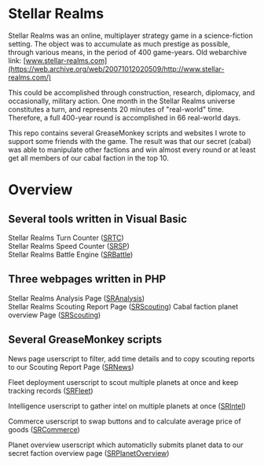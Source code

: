 # Stellar Realms


Stellar Realms was an online, multiplayer strategy game in a science-fiction setting. The object was to accumulate as much prestige as possible, through various means, in the period of 400 game-years. Old webarchive link: [www.stellar-realms.com](https://web.archive.org/web/20071012020509/http://www.stellar-realms.com/)

This could be accomplished through construction, research, diplomacy, and occasionally, military action. One month in the Stellar Realms universe constitutes a turn, and represents 20 minutes of "real-world" time. Therefore, a full 400-year round is accomplished in 66 real-world days.

This repo contains several GreaseMonkey scripts and websites I wrote to support some friends with the game. The result was that our secret (cabal) was able to manipulate other factions and win almost every round or at least get all members of our cabal faction in the top 10.

# Overview

## Several tools written in Visual Basic

Stellar Realms Turn Counter ([SRTC](https://github.com/nagten/StellarRealms/tree/master/DEV/VB/))<br>
Stellar Realms Speed Counter ([SRSP](https://github.com/nagten/StellarRealms/tree/master/DEV/VB/))<br>
Stellar Realms Battle Engine ([SRBattle](https://github.com/nagten/StellarRealms/tree/master/DEV/VB/))

## Three webpages written in PHP

Stellar Realms Analysis Page ([SRAnalysis](https://github.com/nagten/StellarRealms/tree/master/DEV/PHP))<br>
Stellar Realms Scouting Report Page ([SRScouting](https://github.com/nagten/StellarRealms/tree/master/DEV/PHP))
Cabal faction planet overview Page ([SRScouting](https://github.com/nagten/StellarRealms/tree/master/DEV/PHP))

## Several GreaseMonkey scripts

News page userscript to filter, add time details and to copy scouting reports to our Scouting Report Page ([SRNews](https://github.com/nagten/StellarRealms/tree/master/DEV/GMScripts/SR))<br>

Fleet deployment userscript to scout multiple planets at once and keep tracking records ([SRFleet](https://github.com/nagten/StellarRealms/tree/master/DEV/GMScripts/SR))<br>

Intelligence userscript to gather intel on multiple planets at once ([SRIntel](https://github.com/nagten/StellarRealms/tree/master/DEV/GMScripts/SR))<br>

Commerce userscript to swap buttons and to calculate average price of goods ([SRCommerce](https://github.com/nagten/StellarRealms/tree/master/DEV/GMScripts/SR))<br>

Planet overview userscript which automaticlly submits planet data to our secret faction overview page ([SRPlanetOverview](https://github.com/nagten/StellarRealms/tree/master/DEV/GMScripts/SR))<br>

